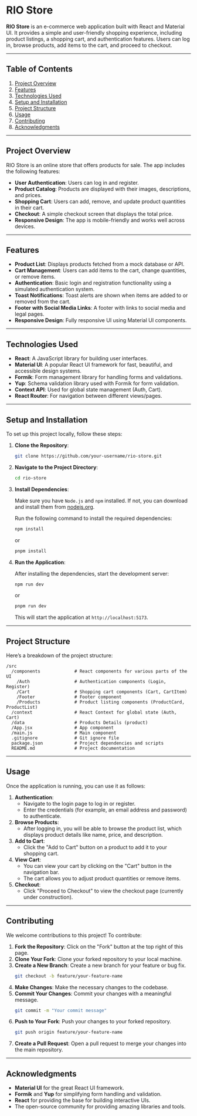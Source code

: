 # RIO Store

**RIO Store** is an e-commerce web application built with React and Material UI. It provides a simple and user-friendly shopping experience, including product listings, a shopping cart, and authentication features. Users can log in, browse products, add items to the cart, and proceed to checkout.

---

## Table of Contents

1. [Project Overview](#project-overview)
2. [Features](#features)
3. [Technologies Used](#technologies-used)
4. [Setup and Installation](#setup-and-installation)
5. [Project Structure](#project-structure)
6. [Usage](#usage)
7. [Contributing](#contributing)
8. [Acknowledgments](#acknowledgments)

---

## Project Overview

RIO Store is an online store that offers products for sale. The app includes the following features:

- **User Authentication**: Users can log in and register.
- **Product Catalog**: Products are displayed with their images, descriptions, and prices.
- **Shopping Cart**: Users can add, remove, and update product quantities in their cart.
- **Checkout**: A simple checkout screen that displays the total price.
- **Responsive Design**: The app is mobile-friendly and works well across devices.

---

## Features

- **Product List**: Displays products fetched from a mock database or API.
- **Cart Management**: Users can add items to the cart, change quantities, or remove items.
- **Authentication**: Basic login and registration functionality using a simulated authentication system.
- **Toast Notifications**: Toast alerts are shown when items are added to or removed from the cart.
- **Footer with Social Media Links**: A footer with links to social media and legal pages.
- **Responsive Design**: Fully responsive UI using Material UI components.

---

## Technologies Used

- **React**: A JavaScript library for building user interfaces.
- **Material UI**: A popular React UI framework for fast, beautiful, and accessible design systems.
- **Formik**: Form management library for handling forms and validations.
- **Yup**: Schema validation library used with Formik for form validation.
- **Context API**: Used for global state management (Auth, Cart).
- **React Router**: For navigation between different views/pages.

---

## Setup and Installation

To set up this project locally, follow these steps:

1. **Clone the Repository**:

   ```bash
   git clone https://github.com/your-username/rio-store.git
   ```

2. **Navigate to the Project Directory**:

   ```bash
   cd rio-store
   ```

3. **Install Dependencies**:

   Make sure you have `Node.js` and `npm` installed. If not, you can download and install them from [nodejs.org](https://nodejs.org/).

   Run the following command to install the required dependencies:

   ```bash
   npm install
   ```

   or

   ```bash
   pnpm install
   ```

4. **Run the Application**:

   After installing the dependencies, start the development server:

   ```bash
   npm run dev
   ```

   or

   ```bash
   pnpm run dev
   ```

   This will start the application at `http://localhost:5173`.

---

## Project Structure

Here’s a breakdown of the project structure:

```
/src
  /components             # React components for various parts of the UI
    /Auth                 # Authentication components (Login, Register)
    /Cart                 # Shopping cart components (Cart, CartItem)
    /Footer               # Footer component
    /Products             # Product listing components (ProductCard, ProductList)
  /context                # React Context for global state (Auth, Cart)
  /data                   # Products Details (product)
  /App.jsx                # App component
  /main.js                # Main component
  .gitignore              # Git ignore file
  package.json            # Project dependencies and scripts
  README.md               # Project documentation
```

---

## Usage

Once the application is running, you can use it as follows:

1. **Authentication**:
   - Navigate to the login page to log in or register.
   - Enter the credentials (for example, an email address and password) to authenticate.
2. **Browse Products**:
   - After logging in, you will be able to browse the product list, which displays product details like name, price, and description.
3. **Add to Cart**:
   - Click the "Add to Cart" button on a product to add it to your shopping cart.
4. **View Cart**:
   - You can view your cart by clicking on the "Cart" button in the navigation bar.
   - The cart allows you to adjust product quantities or remove items.
5. **Checkout**:
   - Click "Proceed to Checkout" to view the checkout page (currently under construction).

---

## Contributing

We welcome contributions to this project! To contribute:

1. **Fork the Repository**: Click on the "Fork" button at the top right of this page.
2. **Clone Your Fork**: Clone your forked repository to your local machine.
3. **Create a New Branch**: Create a new branch for your feature or bug fix.
   ```bash
   git checkout -b feature/your-feature-name
   ```
4. **Make Changes**: Make the necessary changes to the codebase.
5. **Commit Your Changes**: Commit your changes with a meaningful message.
   ```bash
   git commit -m "Your commit message"
   ```
6. **Push to Your Fork**: Push your changes to your forked repository.
   ```bash
   git push origin feature/your-feature-name
   ```
7. **Create a Pull Request**: Open a pull request to merge your changes into the main repository.

---

## Acknowledgments

- **Material UI** for the great React UI framework.
- **Formik** and **Yup** for simplifying form handling and validation.
- **React** for providing the base for building interactive UIs.
- The open-source community for providing amazing libraries and tools.

